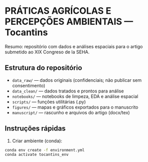 # PRÁTICAS AGRÍCOLAS E PERCEPÇÕES AMBIENTAIS — Tocantins


Resumo: repositório com dados e análises espaciais para o artigo submetido ao XIX Congreso de la SEHA.


## Estrutura do repositório
- `data_raw/` — dados originais (confidenciais; não publicar sem consentimento)
- `data_clean/` — dados tratados e prontos para análise
- `notebooks/` — notebooks de limpeza, EDA e análise espacial
- `scripts/` — funções utilitárias (.py)
- `figures/` — mapas e gráficos exportados para o manuscrito
- `manuscript/` — rascunho e arquivos do artigo (docx/tex)


## Instruções rápidas
1. Criar ambiente (conda):
```bash
conda env create -f environment.yml
conda activate tocantins_env
